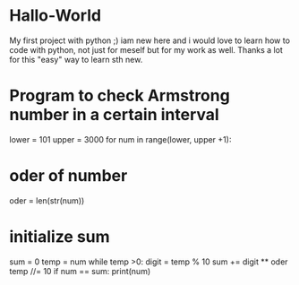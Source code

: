 # Hallo-World
My first project with python ;)
iam new here and i would love to learn how to code with python, not just for meself but for my work as well.
Thanks a lot for this "easy" way to learn sth new.
# Program to check Armstrong number in a certain interval
lower = 101
upper = 3000
for num in range(lower, upper +1):
# oder of number
oder = len(str(num))
# initialize sum
sum = 0
temp = num
while temp >0:
digit = temp % 10
sum += digit ** oder
temp //= 10
if num == sum:
print(num)
